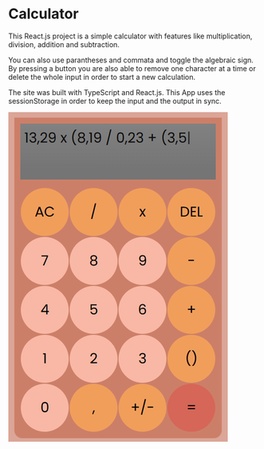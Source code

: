 # Calculator

This React.js project is a simple calculator with features like multiplication, division, addition and subtraction.

You can also use parantheses and commata and toggle the algebraic sign. By pressing a button you are also able to remove one character at a time or delete the whole input in order to start a new calculation.

The site was built with TypeScript and React.js. This App uses the sessionStorage in order to keep the input and the output in sync.

![Calculator App Preview](https://github.com/StackOverflowIsBetterThanAnyAI/calculator-app/blob/master/preview.png)
